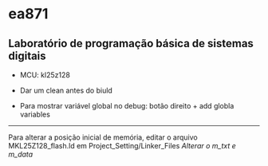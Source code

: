 # ea871
Laboratório de programação básica de sistemas digitais
---
- MCU: kl25z128

- Dar um clean antes do biuld

- Para mostrar variável global no debug: botão direito + add globla variables

---
Para alterar a posição inicial de memória, editar o arquivo MKL25Z128_flash.ld em Project_Setting/Linker_Files
  *Alterar o m_txt e m_data*
